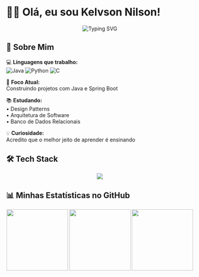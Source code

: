 # 👨‍💻 Olá, eu sou Kelvson Nilson!

<div align="center">
  <img src="https://readme-typing-svg.demolab.com?font=Fira+Code&pause=1000&color=5C7AFF&width=435&lines=Desenvolvedor+Java+Iniciante;Apaixonado+por+Backend;Aprendendo+Java;Focado+em+Boas+Práticas" alt="Typing SVG" />
</div>

## 🧠 Sobre Mim

💻 **Linguagens que trabalho:**  
![Java](https://img.shields.io/badge/Java-Básico-3776AB?logo=java&logoColor=white)
![Python](https://img.shields.io/badge/Python-Básico-3776AB?logo=python&logoColor=white)
![C](https://img.shields.io/badge/C-Básico-A8B9CC?logo=c&logoColor=black)

🎯 **Foco Atual:**  
Construindo projetos com Java e Spring Boot

📚 **Estudando:**  
• Design Patterns  
• Arquitetura de Software  
• Banco de Dados Relacionais

💡 **Curiosidade:**  
Acredito que o melhor jeito de aprender é ensinando

## 🛠️ Tech Stack

<p align="center">
  <img src="https://skillicons.dev/icons?i=java,python,c,git,github,vscode&perline=6" />
</p>

## 📊 Minhas Estatísticas no GitHub

<div align="center">
  
  <!-- Estatísticas principais -->
  <img height="165em" src="https://github-readme-stats.vercel.app/api?username=kelvsonnilsonn&show_icons=true&theme=dracula&include_all_commits=true&count_private=true&hide_border=true"/>
  
  <!-- Linguagens mais usadas -->
  <img height="165em" src="https://github-readme-stats.vercel.app/api/top-langs/?username=kelvsonnilsonn&layout=compact&langs_count=6&theme=dracula&hide_border=true&hide=html,css,scss,less,jupyter%20notebook"/>
  
  <!-- Sequência de contribuições -->
  <img height="165em" src="https://streak-stats.demolab.com?user=kelvsonnilsonn&theme=dracula&hide_border=true&date_format=j%20M%5B%20Y%5D"/>
</div>
